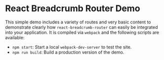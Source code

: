 # React Breadcrumb Router Demo

This simple demo includes a variety of routes and very basic content to
demonstrate clearly how `react-breadcrumb-router` can easily be integrated into
your application. It is compiled via `webpack` and the following scripts
are available:

- `npm start`: Start a local `webpack-dev-server` to test the site.
- `npm run build`: Build a production version of the demo.

